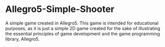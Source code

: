 Allegro5-Simple-Shooter
=======================

A simple game created in Allegro5. This game is intended for educational purposes, as it is just a simple 2D game
created for the sake of illustrating the essential principles of game development and the game programming 
library, Allegro5.
